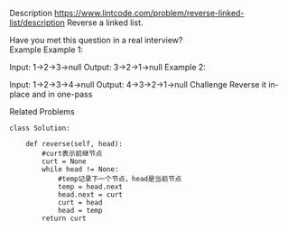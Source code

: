 Description
https://www.lintcode.com/problem/reverse-linked-list/description
Reverse a linked list.

Have you met this question in a real interview?  
Example
Example 1:

Input: 1->2->3->null
Output: 3->2->1->null
Example 2:

Input: 1->2->3->4->null
Output: 4->3->2->1->null
Challenge
Reverse it in-place and in one-pass

Related Problems

```
class Solution:

    def reverse(self, head):
        #curt表示前继节点
        curt = None
        while head != None:
            #temp记录下一个节点，head是当前节点
            temp = head.next
            head.next = curt
            curt = head
            head = temp
        return curt
```
